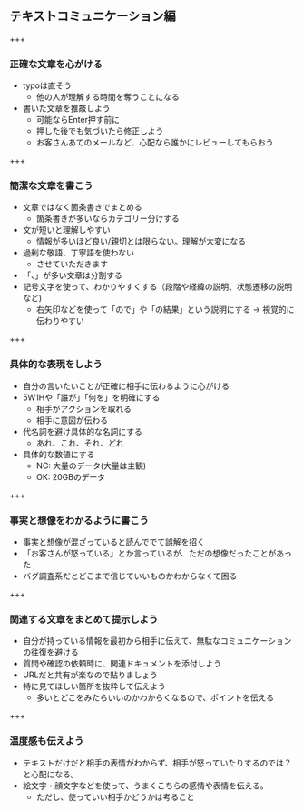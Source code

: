 ## テキストコミュニケーション編

+++

### 正確な文章を心がける
* typoは直そう
  * 他の人が理解する時間を奪うことになる
* 書いた文章を推敲しよう
  * 可能ならEnter押す前に
  * 押した後でも気づいたら修正しよう
  * お客さんあてのメールなど、心配なら誰かにレビューしてもらおう

+++

### 簡潔な文章を書こう

* 文章ではなく箇条書きでまとめる
  * 箇条書きが多いならカテゴリー分けする
* 文が短いと理解しやすい
  * 情報が多いほど良い/親切とは限らない。理解が大変になる
* 過剰な敬語、丁寧語を使わない
  * させていただきます
* 「、」が多い文章は分割する
* 記号文字を使って、わかりやすくする（段階や経緯の説明、状態遷移の説明など)
    * 右矢印などを使って「ので」や「の結果」という説明にする → 視覚的に伝わりやすい

+++

### 具体的な表現をしよう

* 自分の言いたいことが正確に相手に伝わるように心がける
* 5W1Hや「誰が」「何を」を明確にする
  * 相手がアクションを取れる
  * 相手に意図が伝わる
* 代名詞を避け具体的な名詞にする
  * あれ、これ、それ、どれ
* 具体的な数値にする
  * NG: 大量のデータ(大量は主観)
  * OK: 20GBのデータ

+++

### 事実と想像をわかるように書こう

* 事実と想像が混ざっていると読んででて誤解を招く
* 「お客さんが怒っている」とか言っているが、ただの想像だったことがあった
* バグ調査系だとどこまで信じていいものかわからなくて困る

+++

### 関連する文章をまとめて提示しよう

* 自分が持っている情報を最初から相手に伝えて、無駄なコミュニケーションの往復を避ける
* 質問や確認の依頼時に、関連ドキュメントを添付しよう
* URLだと共有が楽なので貼りましょう
* 特に見てほしい箇所を抜粋して伝えよう
  * 多いとどこをみたらいいのかわからくなるので、ポイントを伝える

+++

### 温度感も伝えよう

* テキストだけだと相手の表情がわからず、相手が怒っていたりするのでは？と心配になる。
* 絵文字・顔文字などを使って、うまくこちらの感情や表情を伝える。
  * ただし、使っていい相手かどうかは考ること
